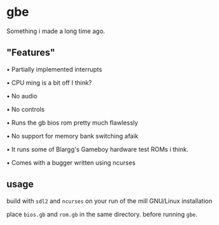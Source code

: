 # gbe

Something i made a long time ago.

## "Features"
• Partially implemented interrupts

• CPU ming is a bit off I think?

• No audio

• No controls

• Runs the gb bios rom pretty much flawlessly

• No support for memory bank switching afaik

• It runs some of Blargg's Gameboy hardware test ROMs i think.

• Comes with a bugger written using ncurses

## usage

build with `sdl2` and `ncurses` on your run of the mill GNU/Linux installation

place `bios.gb` and `rom.gb` in the same directory. before running `gbe`.
